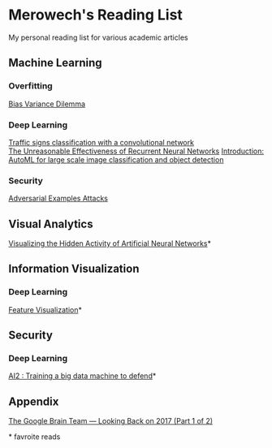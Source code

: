 # Merowech's Reading List
My personal reading list for various academic articles

## Machine Learning

### Overfitting

[Bias Variance Dilemma](https://ml.berkeley.edu/blog/2017/07/13/tutorial-4/)

### Deep Learning

[Traffic signs classification with a convolutional network](https://navoshta.com/traffic-signs-classification/)  
[The Unreasonable Effectiveness of Recurrent Neural Networks](http://karpathy.github.io/2015/05/21/rnn-effectiveness/)
[Introduction: AutoML for large scale image classification and object detection](https://research.googleblog.com/2017/11/automl-for-large-scale-image.html)

### Security

[Adversarial Examples Attacks](https://blog.openai.com/adversarial-example-research/)

## Visual Analytics

[Visualizing the Hidden Activity of Artificial Neural Networks](http://www.cs.rug.nl/~alext/PAPERS/VAST16/paper.pdf)*

## Information Visualization

### Deep Learning

[Feature Visualization](https://distill.pub/2017/feature-visualization/)*

## Security

### Deep Learning

[AI2
: Training a big data machine to defend](https://people.csail.mit.edu/kalyan/AI2_Paper.pdf)*

## Appendix

[The Google Brain Team — Looking Back on 2017 (Part 1 of 2)](https://research.googleblog.com/2018/01/the-google-brain-team-looking-back-on.html)

\* favroite reads

